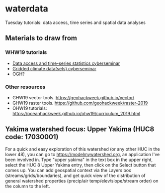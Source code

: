 # waterdata
Tuesday tutorials: data access, time series and spatial data analyses


## Materials to draw from

### WHW19 tutorials
- [Data access and time-series statistics cyberseminar](https://github.com/waterhackweek/tsdata_access)
- [Gridded climate data(sets) cyberseminar](https://github.com/waterhackweek/gridded_data)
- OGH?

### Other resources
- GHW19 vector tools. https://geohackweek.github.io/vector/
- GHW19 raster tools. https://github.com/geohackweek/raster-2019
- OHW19 tutorials: https://oceanhackweek.github.io/ohw19/curriculum_2019.html 

## Yakima watershed focus: Upper Yakima (HUC8 code: 17030001)
For a quick and easy exploration of this watershed (or any other HUC in the lower 48), you can go to https://modelmywatershed.org, an application I've been involved in. Type "upper yakima" in the text box in the upper right, select the HUC 8 Upper Yakima entry, then click on the Select button that comes up. You can add geospatial context via the Layers box (streams/grids/boundaries), and get quick view of the distribution of general watershed properties (precip/air temp/elev/slope/stream order) on the column to the left.
